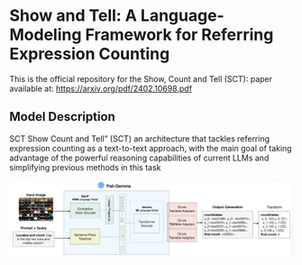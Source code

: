 # Show and Tell: A Language-Modeling Framework for Referring Expression Counting

This is the official repository for the Show, Count and Tell (SCT): paper available at: https://arxiv.org/pdf/2402.10698.pdf

## Model Description
SCT Show Count and Tell” (SCT) an architecture that tackles referring expression counting as a text-to-text approach, with the main goal of taking advantage of the powerful reasoning capabilities of current LLMs and simplifying previous methods in this task

<p align="center">
  <img width="700" alt="fig1" src="https://github.com/abrhamkg/CV801_Final_Project/blob/b2630d1ff11e086923350c9e2bead97deeedc52f/ar.png">
</p>
